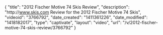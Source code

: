 {
    "title": "2012 Fischer Motive 74 Skis Review",
    "description": "http:\/\/www.skis.com Review for the 2012 Fischer Motive 74 Skis",
    "videoid": "3766792",
    "date_created": "1411361226",
    "date_modified": "1418182017",
    "type": "captivate",
    "layout": "video",
    "url": "\/v\/2012-fischer-motive-74-skis-review\/3766792"
}